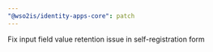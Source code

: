 ```yaml
---
"@wso2is/identity-apps-core": patch
---
```


Fix input field value retention issue in self-registration form
